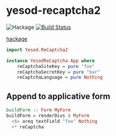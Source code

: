 # yesod-recaptcha2

![Hackage](https://img.shields.io/hackage/v/yesod-recaptcha2.svg)
[![Build Status](https://travis-ci.org/ncaq/yesod-recaptcha2.svg?branch=master)](https://travis-ci.org/ncaq/yesod-recaptcha2)

[hackage](https://hackage.haskell.org/package/yesod-recaptcha2)

~~~hs
import Yesod.ReCaptcha2
~~~

~~~hs
instance YesodReCaptcha App where
    reCaptchaSiteKey = pure "foo"
    reCaptchaSecretKey = pure "bar"
    reCaptchaLanguage = pure Nothing
~~~

## Append to applicative form

~~~hs
buildForm :: Form MyForm
buildForm = renderDivs $ MyForm
  <$> areq textField "foo" Nothing
  <* reCaptcha
~~~
